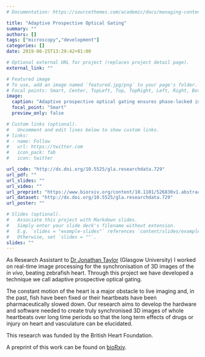 ```yaml
---
# Documentation: https://sourcethemes.com/academic/docs/managing-content/

title: "Adaptive Prospective Optical Gating"
summary: ""
authors: []
tags: ["microscopy","development"]
categories: []
date: 2019-06-25T13:29:42+01:00

# Optional external URL for project (replaces project detail page).
external_link: ""

# Featured image
# To use, add an image named `featured.jpg/png` to your page's folder.
# Focal points: Smart, Center, TopLeft, Top, TopRight, Left, Right, BottomLeft, Bottom, BottomRight.
image:
  caption: "Adaptive prospective optical gating ensures phase-locked imaging over day-long developmental periods."
  focal_point: "Smart"
  preview_only: false

# Custom links (optional).
#   Uncomment and edit lines below to show custom links.
# links:
# - name: Follow
#   url: https://twitter.com
#   icon_pack: fab
#   icon: twitter

url_code: "http://dx.doi.org/10.5525/gla.researchdata.729"
url_pdf: ""
url_slides: ""
url_video: ""
url_preprint: "https://www.biorxiv.org/content/10.1101/526830v1.abstract"
url_dataset: "http://dx.doi.org/10.5525/gla.researchdata.729"
url_poster: ""

# Slides (optional).
#   Associate this project with Markdown slides.
#   Simply enter your slide deck's filename without extension.
#   E.g. `slides = "example-slides"` references `content/slides/example-slides.md`.
#   Otherwise, set `slides = ""`.
slides: ""
---
```

As Research Assistant to [Dr Jonathan Taylor](http://www.gla.ac.uk/schools/physics/research/groups/imagingconcepts/staff%20and%20students/dr%20jonathan%20taylor/) (Glasgow University) I worked on real-time image processing for the synchronisation of 3D images of the _in vivo_, beating zebrafish heart. Through this project we have developed a technique we call adaptive prospective optical gating.


The constant motion of the heart is a major obstacle to live imaging and, in the past, fish have been fixed or their heartbeats have been pharmaceutically slowed down. Our research aims to develop the hardware and software needed to create truly synchronised 3D images of whole heartbeats over long time periods so that the long term effects of drugs or injury on heart and vasculature can be elucidated.

This research was funded by the British Heart Foundation.

A preprint of this work can be found on <a href="https://doi.org/10.1101/526830" target="_blank">bioRxiv</a>.
